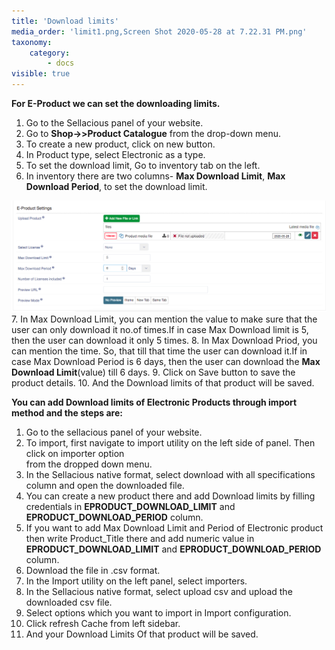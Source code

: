 ```yaml
---
title: 'Download limits'
media_order: 'limit1.png,Screen Shot 2020-05-28 at 7.22.31 PM.png'
taxonomy:
    category:
        - docs
visible: true
---
```


**For E-Product we can set the downloading limits.**

1. Go to the Sellacious panel of your website.
2. Go to **Shop->>Product Catalogue** from the drop-down menu.
3. To create a new product, click on new button.
4. In Product type, select Electronic as a type.
5. To set the download limit, Go to inventory tab on the left.
6. In inventory there are two columns- **Max Download Limit**, **Max Download Period**, to set the download limit.

![](Screen%20Shot%202020-05-28%20at%207.22.31%20PM.png)
7. In Max Download Limit, you can mention the value to make sure that the user can only download it no.of times.If in case Max Download limit is 5, then the user can download it only 5 times.
8. In Max Download Priod, you can mention the time. So, that till that time the user can download it.If in case Max Download Period is 6 days, then the user can download the **Max Download Limit**(value) till 6 days.
9. Click on Save button to save the product details.
10. And the Download limits of that product will be saved.

**You can add Download limits of Electronic Products through import method and the steps are:**

1. Go to the sellacious panel of your website.
2. To import, first navigate to import utility on the left side of panel. Then click on importer option  
   from  the dropped down menu.
3. In the Sellacious native format, select download with all specifications column and open the 
   downloaded file.
4. You can create a new product there and add Download limits by filling credentials in 
   **EPRODUCT_DOWNLOAD_LIMIT** and **EPRODUCT_DOWNLOAD_PERIOD** column.
5. If you want to add Max Download Limit and Period of Electronic product then write 
   Product_Title there and add numeric value in **EPRODUCT_DOWNLOAD_LIMIT** and **EPRODUCT_DOWNLOAD_PERIOD**
   column.
6. Download the file in .csv format.
7. In the Import utility on the left panel, select importers.
8. In the Sellacious native format, select upload csv and upload the downloaded csv file.
9. Select options which you want to import in Import configuration.
10. Click refresh Cache from left sidebar.
11. And your Download Limits Of that product will be saved.


